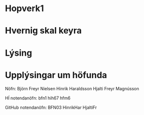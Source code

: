 # Hopverk1

# Hvernig skal keyra


# Lýsing


# Upplýsingar um höfunda

Nöfn: 
Björn Freyr Nielsen 
Hinrik Haraldsson
Hjalti Freyr Magnússon

HÍ notendanöfn:
bfn1
hih67
hfm6

GitHub notendanöfn:
BFN03
HinrikHar
HjaltiFr